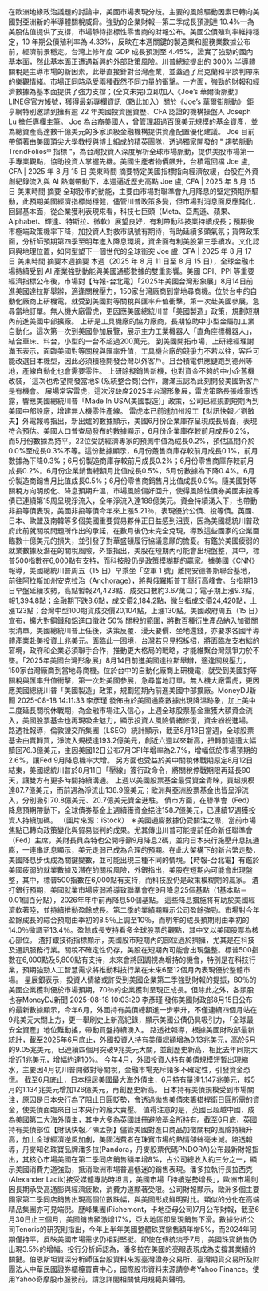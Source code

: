 在歐洲地緣政治議題的討論中，美國市場表現分歧。主要的風險驅動因素已轉向美國對亞洲新的半導體關稅威脅。強勁的企業財報—第二季成長預測達 10.4%—為美股估值提供了支撐，市場靜待指標性零售商的財報公布。美國公債殖利率維持穩定，10 年期公債殖利率為 4.33%，反映在本週關鍵的製造業和服務業數據公布前，經濟前景穩定。台灣上修年度 GDP 成長預測至 4.45%，證實了強勁的國內基本面，然此基本面正遭遇新興的外部政策風險。川普總統提出的 300% 半導體關稅是主導市場的新因素，此舉直接針對台灣產業，並蓋過了烏克蘭和平談判帶來的樂觀情緒。市場正同時承受兩種截然不同力量的衝擊。一方面，強勁的財報和經濟數據為基本面提供了強力支撐；(全文未完)立即加入《Joe’s 華爾街脈動》LINE@官方帳號，獲得最新專欄資訊（點此加入）關於《Joe’s 華爾街脈動》 鉅亨網特別邀請到擁有逾 22 年美國投資圈資歷、CFA 認證的機構操盤人 Joseph Lu 擔任專欄主筆。 Joe 為台裔美國人，曾管理超過百億美元規模的基金資產，並為總資產高達數千億美元的多家頂級金融機構提供資產配置優化建議。 Joe 目前帶領著由美國頂尖大學教授與博士組成的精英團隊，透過獨家開發的 " 趨勢脈動 TrendFolios® 指標 "，為台灣投資人深度解析全球市場脈動，提供美股市場第一手專業觀點，協助投資人掌握先機。美國生產者物價飆升，台積電回檔 Joe 盧, CFA | 2025 年 8 月 15 日 美東時間 摘要特定美國指標指向經濟放緩，台股在外資創紀錄流入與 AI 熱潮帶動下，本週逼近歷史高點 Joe 盧, CFA | 2025 年 8 月 15 日 美東時間 摘要 全球股市的動能，主要由市場對聯準會九月降息的堅定預期所驅動，此預期美國經濟指標尚穩健，儘管川普政策多變，但市場對消息面反應鈍化，回歸基本面，從企業獲利表現來看，科技七巨頭（Meta、亞馬遜、蘋果、Alphabet、輝達、特斯拉、微軟）展望良好，有利帶動科技業持續成長；預期後市極端政策機率下降，加投資人對救市訊號有期待，有助延續多頭氣氛；貨幣政策面，分析師預期第四季至明年進入降息環境，資金面有利美股第三季續攻。文化認同與地理位置，如何型塑下一個世代的全球衝突 Joe 盧, CFA | 2025 年 8 月 17 日 美東時間 摘要本週摘要 本週（2025 年 8 月 11 日至 8 月 15 日），全球金融市場持續受到 AI 產業強勁動能與美國通膨數據的雙重影響。美國 CPI、PPI 等重要經濟指標公布後，市場對【時報-台北電】「2025年美國台灣形象展」8月14日前進美國達拉斯舉辦，適逢關稅壓力，150家台灣廠商到當地尋商機。位於台中的自動化廠商上研機電，就受到美國對等關稅與匯率升值衝擊，第一次赴美國參展，急尋當地訂單。無人機大廠雷虎，更因應美國總統川普「美國製造」政策，規劃短期內前進美國中部擴廠。 上研是工具機廠的協力廠商，長期協助中小型金屬加工業自動化，這次第一次到美國參加展覽，展示主力工業機器人「直角座標機器人」，結合車床、料台，小型的一台不超過200萬元。 到美國開拓市場，上研總經理謝滿玉表示，面臨美國對等關稅與匯率升值，工具機台廠的競爭力不若以往，客戶可能改選日本機型，因此必須積極開發台灣以外客戶。且台積電供應鏈跑到德州等地，產線自動化也會需要零件。 上研除擬銷售新機，也對資金不夠的中小企舊機改裝，ˊ這次也希望開發當地SI(系統整合商)合作，謝滿玉認為此刻開發美國新客戶是有機會。 展場常客雷虎，這次沒缺席2025年台灣形象展，雷虎策略長張峰寧透露，響應美國總統川普「Made In USA(美國製造)」政策，公司已經規劃短期內到美國中部設廠，增建無人機零件產線。 雷虎本已前進加州設工【財訊快報／劉敏夫】外電報導指出，新出爐的數據顯示，美國6月份企業庫存呈現成長局面，表現符合預估。美國人口普查局發布的數據顯示，6月份企業庫存較前月成長0.2%，而5月份數據為持平。22位受訪經濟專家的預測中值為成長0.2%，預估區間介於0.0%至成長0.3%不等。這份數據顯示，6月份躉售商庫存較前月成長0.1%，前月數據為下降0.3%；6月份製造商庫存較前月成長0.2%；6月份零售商庫存較前月成長0.2%。6月份企業銷售總額月比值成長0.5%，5月份數據為下降0.4%。6月份製造商銷售月比值成長0.5%；6月份零售商銷售月比值成長0.9%。隨美國對等關稅方向明朗化、降息預期升溫，市場風險偏好回升，使得風險性債券美國非投等債已連續第15周呈現淨流入，全年淨流入達188億美元。資金持續湧入下，也帶動非投等債表現，美國非投等債今年來上漲5.21％，表現優於公債、投等債。英國、日本、歐盟及南韓等多個美國重要貿易夥伴正日益感到沮喪，因為美國總統川普政府此前就關稅問題所作出的承諾，在數月後仍未完全兌現，導致這些國家的企業面臨數十億美元的損失，並引發了對華盛頓履行協議意願的擔憂。有鑑於美國疲弱的就業數據及潛在的關稅風險，外銀指出，美股在短期內可能會出現盤整，其中，標普500指數在6,000點有支持，而科技股仍是政策模糊期的贏家。據美國《CNN》報導，美國總統川普周五（15 日）早乘坐「空軍 1 號」離開安德魯斯聯合基地，前往阿拉斯加州安克拉治（Anchorage），將與俄羅斯普丁舉行高峰會。台指期18日早盤延續攻勢，高點暫報24,423點，成交口數約3.67萬口；電子期上漲9.3點，報1,394.8點；金融期下跌8.6點，成交價2,184.2點，微台指成交價24,420點，上漲123點；台灣中型100期貨成交價20,104點，上漲130點。美國政府周五（15 日）宣布，擴大對鋼鐵和鋁進口徵收 50% 關稅的範圍，將數百種衍生產品納入加徵關稅清單。美國總統川普上任後，決策反覆、漫天要價、坐地還錢，亦要求各國半導體產業赴美投資上兆美元。面臨此一困境，台灣若只見招拆招，將面臨左支右絀的窘境，政府和企業必須聯手合作，推動更大格局的戰略，才能維繫台灣競爭力於不墜。「2025年美國台灣形象展」8月14日前進美國達拉斯舉辦，適逢關稅壓力，150家台灣廠商到當地尋商機。位於台中的自動化廠商上研機電，就受到美國對等關稅與匯率升值衝擊，第一次赴美國參展，急尋當地訂單。無人機大廠雷虎，更因應美國總統川普「美國製造」政策，規劃短期內前進美國中部擴廠。MoneyDJ新聞 2025-08-18 14:11:33 李彥瑾 發佈由於美國通膨數據出現降溫跡象，加上美中二度延長關稅休戰期，為金融市場注入信心，上週全球股票基金重獲大額資金流入，美國股票基金也再現吸金魅力，顯示投資人風險情緒修復，資金紛紛進場。 路透社報導，倫敦證交所集團（LSEG）統計顯示，截至8月13日當週，全球股票基金由賣轉買，淨流入規模達193.2億美元，創近六週以來新高，扭轉前週遭大幅贖回76.3億美元，主因美國12日公布7月CPI年增率為2.7%，增幅低於市場預期的2.6%，讓Fed 9月降息機率大增。 另方面也受益於美中關稅休戰期原定8月12日結束，美國總統川普於8月11日「壓線」簽行政命令，將關稅停戰期限再延長90天，讓雙方有更多時間持續溝通。 上週以美國股票基金最受資金青睞，買超規模達87.7億美元，而前週為淨流出138.9億美元；歐洲與亞洲股票基金也皆呈淨流入，分別吸引70.8億美元、20.7億美元資金進駐。 債市方面，在聯準會（Fed）降息預期帶動下，全球債券基金上週續獲資金挹注158.7億美元，已連續17週獲投資人持續加碼。 （圖片來源：iStock） ＊美國通膨數據仍受關注之際，當前市場焦點已轉向政策變化與貿易談判的成果。尤其傳出川普可能提前任命新任聯準會（Fed）主席，美財長貝森特也公開呼籲9月降息2碼，並向日本央行施壓升息抗通膨，一連串訊息顯示，美元走弱已成為合理的預期。在此大架構下的新台幣走勢，美國降息步伐成為關鍵變數，並可能出現三種不同的情境。【時報-台北電】有鑑於美國疲弱的就業數據及潛在的關稅風險，外銀指出，美股在短期內可能會出現盤整，其中，標普500指數在6,000點有支持，而科技股仍是政策模糊期的贏家。 渣打銀行預期，美國就業市場疲弱將導致聯準會在9月降息25個基點（1基本點＝0.01個百分點），2026年年中前再降息50個基點。 這些降息措施將有助於美國經濟軟著陸，並持續推動盈餘成長。第二季的業績期顯示公司盈餘強勁。市場對今年盈餘成長的綜合預期由季初的8.5％上調至10％，而明年的成長預期則由季初的14.0％微調至13.4％。盈餘成長支持看多全球股票的觀點，其中又以美國股票為核心部位。 渣打銀技術指標顯示，美國股市短期內的部位過於擠擁，尤其是在科技及通訊服務行業。關稅不確定性仍存，美股在短期內可能會出現盤整。標普500指數在6,000點及5,800點有支持，未來會將回調視為增持的機會，特別是在科技行業，預期強勁人工智慧需求將推動科技行業在未來6至12個月內表現優於整體市場。 星展銀表示，投資人情緒或許受到美國企業第二季強勁財報的提振，80％的美國企業獲利優於市場預期，70％的企業獲利呈現正成長。但除此之外，各類股也存MoneyDJ新聞 2025-08-18 10:03:20 李彥瑾 發佈美國財政部8月15日公布的最新數據顯示，今年6月，外國持有美債總額進一步攀升，不僅連續四個月站在9兆美元大關上方，更一舉刷史上新高紀錄，顯示美國公債仍具吸引力，「全球最安全資產」地位難動搖，帶動買盤持續湧入。 路透社報導，根據美國財政部最新統計，截至2025年6月底止，外國投資人持有美債總額增為9.13兆美元，高於5月的9.05兆美元，已連續四個月突破9兆美元大關，並創歷史新高，相比去年同期大增近1兆美元，增幅約達10%。 今年4月，外國投資人持有美債規模短暫出現縮水，主要因4月初川普開徵對等關稅，金融市場充斥諸多不確定性，引發資金恐慌。 截至6月底止，日本穩居美國最大海外債主，6月持有量達1.147兆美元，較5月的1.134兆美元增加126億美元，再創歷史新高。 日本持有美債規模受到市場關注，原因是日本央行為了阻止日圓貶勢，會透過拋售美債來籌措捍衛日圓所需的資金，使美債面臨來自日本央行的龐大賣壓。 值得注意的是，英國已超越中國，成為美國第二大海外債主，其中大多為英國註冊避險基金所持有。截至6月底，英國持有美債部位【財訊快報／陳孟朔】儘管美國對進口商品加徵關稅的風險持續升高，加上全球經濟逆風加劇，美國消費者在珠寶市場的熱情卻絲毫未減。路透報導，丹麥知名珠寶品牌潘多拉(Pandora，丹麥股票代碼PNDORA)公布最新財報指出，其核心市場美國在第二季同店銷售額年增8%，占公司總收入約三分之一，顯示美國消費力道強勁，抵消歐洲市場普遍低迷的銷售表現。潘多拉執行長拉西克(Alexander Lacik)接受媒體專訪時坦言，美國市場「持續逆勢增長」，歐洲市場則因長期承受高通膨與經濟疲軟，消費力道顯著受限。公司財報顯示，歐洲多個主要國家第二季同店銷售出現高個位數跌幅，與美國形成鮮明對比。類似的分化在高端精品集團亦可見端倪。歷峰集團(Richemont，卡地亞母公司)7月公布財報，截至6月30日止三個月，美國銷售額激增17%，亞太地區卻呈現銷售下滑。數據分析公司Tenoris的研究則指出，今年上半年美國整體珠寶銷售額年增5%，而2024年同期僅持平，反映美國市場需求仍相對堅挺。即使在傳統淡季7月，美國珠寶銷售仍出現3.5%的增幅。投行分析師認為，潘多拉在美國的亮眼表現成為支撐其業績的關鍵。伯恩斯坦資深分析師伍台股資料來源臺灣證券交易所、臺灣期貨交易所及財團法人中華民國證券櫃檯買賣中心，國際股市資料來源請參考Yahoo Finance。使用Yahoo奇摩股市服務前，請您詳閱相關使用規範與聲明。